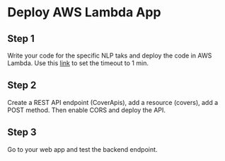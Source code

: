 # Deploy AWS Lambda App

## Step 1
Write your code for the specific NLP taks and deploy the code in AWS Lambda. Use this [link](https://stackoverflow.com/questions/62948910/aws-lambda-errormessage-task-timed-out-after-3-00-seconds)
to set the timeout to 1 min.

## Step 2
Create a REST API endpoint (CoverApis), add a resource (covers), add a POST method. Then enable CORS and deploy the API.

## Step 3
Go to your web app and test the backend endpoint.
